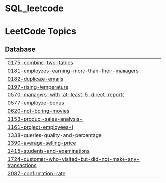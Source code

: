 # SQL_leetcode
<!---LeetCode Topics Start-->
# LeetCode Topics
## Database
|  |
| ------- |
| [0175-combine-two-tables](https://github.com/biltoad/SQL_leetcode/tree/master/0175-combine-two-tables) |
| [0181-employees-earning-more-than-their-managers](https://github.com/biltoad/SQL_leetcode/tree/master/0181-employees-earning-more-than-their-managers) |
| [0182-duplicate-emails](https://github.com/biltoad/SQL_leetcode/tree/master/0182-duplicate-emails) |
| [0197-rising-temperature](https://github.com/biltoad/SQL_leetcode/tree/master/0197-rising-temperature) |
| [0570-managers-with-at-least-5-direct-reports](https://github.com/biltoad/SQL_leetcode/tree/master/0570-managers-with-at-least-5-direct-reports) |
| [0577-employee-bonus](https://github.com/biltoad/SQL_leetcode/tree/master/0577-employee-bonus) |
| [0620-not-boring-movies](https://github.com/biltoad/SQL_leetcode/tree/master/0620-not-boring-movies) |
| [1153-product-sales-analysis-i](https://github.com/biltoad/SQL_leetcode/tree/master/1153-product-sales-analysis-i) |
| [1161-project-employees-i](https://github.com/biltoad/SQL_leetcode/tree/master/1161-project-employees-i) |
| [1338-queries-quality-and-percentage](https://github.com/biltoad/SQL_leetcode/tree/master/1338-queries-quality-and-percentage) |
| [1390-average-selling-price](https://github.com/biltoad/SQL_leetcode/tree/master/1390-average-selling-price) |
| [1415-students-and-examinations](https://github.com/biltoad/SQL_leetcode/tree/master/1415-students-and-examinations) |
| [1724-customer-who-visited-but-did-not-make-any-transactions](https://github.com/biltoad/SQL_leetcode/tree/master/1724-customer-who-visited-but-did-not-make-any-transactions) |
| [2087-confirmation-rate](https://github.com/biltoad/SQL_leetcode/tree/master/2087-confirmation-rate) |
<!---LeetCode Topics End-->